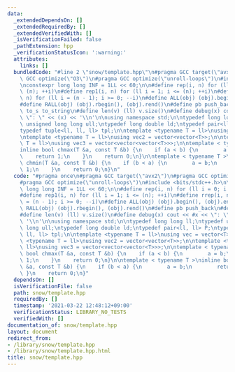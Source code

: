 ```yaml
---
data:
  _extendedDependsOn: []
  _extendedRequiredBy: []
  _extendedVerifiedWith: []
  _isVerificationFailed: false
  _pathExtension: hpp
  _verificationStatusIcon: ':warning:'
  attributes:
    links: []
  bundledCode: "#line 2 \"snow/template.hpp\"\n#pragma GCC target(\"avx2\")\n#pragma\
    \ GCC optimize(\"O3\")\n#pragma GCC optimize(\"unroll-loops\")\n#include <bits/stdc++.h>\n\
    \nconstexpr long long INF = 1LL << 60;\n\n#define rep(i, n) for (ll i = 0; i <\
    \ (n); ++i)\n#define rep1(i, n) for (ll i = 1; i <= (n); ++i)\n#define rrep(i,\
    \ n) for (ll i = (n - 1); i >= 0; --i)\n#define ALL(obj) (obj).begin(), (obj).end()\n\
    #define RALL(obj) (obj).rbegin(), (obj).rend()\n#define pb push_back\n#define\
    \ to_s to_string\n#define len(v) (ll) v.size()\n#define debug(x) cout << #x <<\
    \ \": \" << (x) << '\\n'\n\nusing namespace std;\n\ntypedef long long ll;\ntypedef\
    \ unsigned long long ull;\ntypedef long double ld;\ntypedef pair<ll, ll> P;\n\
    typedef tuple<ll, ll, ll> tpl;\n\ntemplate <typename T = ll>\nusing vec = vector<T>;\n\
    \ntemplate <typename T = ll>\nusing vec2 = vector<vector<T>>;\n\ntemplate <typename\
    \ T = ll>\nusing vec3 = vector<vector<vector<T>>>;\n\ntemplate < typename T >\n\
    inline bool chmax(T &a, const T &b) {\n    if (a < b) {\n        a = b;\n    \
    \    return 1;\n    }\n    return 0;\n}\n\ntemplate < typename T >\ninline bool\
    \ chmin(T &a, const T &b) {\n    if (b < a) {\n        a = b;\n        return\
    \ 1;\n    }\n    return 0;\n}\n"
  code: "#pragma once\n#pragma GCC target(\"avx2\")\n#pragma GCC optimize(\"O3\")\n\
    #pragma GCC optimize(\"unroll-loops\")\n#include <bits/stdc++.h>\n\nconstexpr\
    \ long long INF = 1LL << 60;\n\n#define rep(i, n) for (ll i = 0; i < (n); ++i)\n\
    #define rep1(i, n) for (ll i = 1; i <= (n); ++i)\n#define rrep(i, n) for (ll i\
    \ = (n - 1); i >= 0; --i)\n#define ALL(obj) (obj).begin(), (obj).end()\n#define\
    \ RALL(obj) (obj).rbegin(), (obj).rend()\n#define pb push_back\n#define to_s to_string\n\
    #define len(v) (ll) v.size()\n#define debug(x) cout << #x << \": \" << (x) <<\
    \ '\\n'\n\nusing namespace std;\n\ntypedef long long ll;\ntypedef unsigned long\
    \ long ull;\ntypedef long double ld;\ntypedef pair<ll, ll> P;\ntypedef tuple<ll,\
    \ ll, ll> tpl;\n\ntemplate <typename T = ll>\nusing vec = vector<T>;\n\ntemplate\
    \ <typename T = ll>\nusing vec2 = vector<vector<T>>;\n\ntemplate <typename T =\
    \ ll>\nusing vec3 = vector<vector<vector<T>>>;\n\ntemplate < typename T >\ninline\
    \ bool chmax(T &a, const T &b) {\n    if (a < b) {\n        a = b;\n        return\
    \ 1;\n    }\n    return 0;\n}\n\ntemplate < typename T >\ninline bool chmin(T\
    \ &a, const T &b) {\n    if (b < a) {\n        a = b;\n        return 1;\n   \
    \ }\n    return 0;\n}"
  dependsOn: []
  isVerificationFile: false
  path: snow/template.hpp
  requiredBy: []
  timestamp: '2021-03-22 12:48:12+09:00'
  verificationStatus: LIBRARY_NO_TESTS
  verifiedWith: []
documentation_of: snow/template.hpp
layout: document
redirect_from:
- /library/snow/template.hpp
- /library/snow/template.hpp.html
title: snow/template.hpp
---
```

